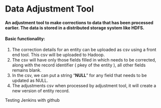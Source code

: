 # Data Adjustment Tool
#### An adjustment tool to make corrections to data that has been processed earlier. The data is stored in a distributed storage system like HDFS.

#### Basic functionality:
1. The correction details for an entity can be uploaded as csv using a front end tool. This csv will be
uploaded to Hadoop.
2. The csv will have only those fields filled in which needs to be corrected, along with the record
identifier ( pkey of the entity ), all other fields remains blank.
3. In the csv, we can put a string “__NULL__” for any field that needs to be updated as NULL.
4. The adjustments csv when processed by adjustment tool, it will create a new version of entity
record.

Testing Jenkins with github
